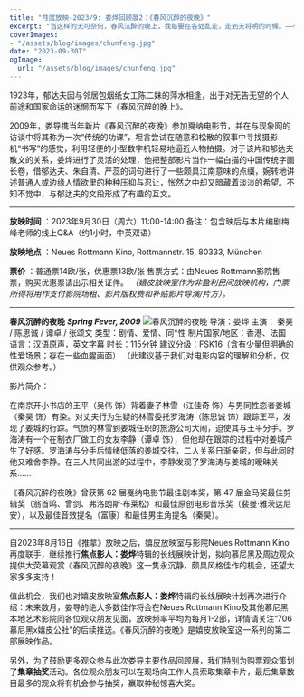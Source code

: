 ```yaml
---
title: "月度放映-2023/9: 娄烨回顾展2：《春风沉醉的夜晚》"
excerpt: "当这样的无可奈何，春风沉醉的晚上，我每要在各处乱走，走到天将明的时候。——郁达夫，一九二三年"
coverImages:
- "/assets/blog/images/chunfeng.jpg"
date: "2023-09-30T"
ogImage:
  url: "/assets/blog/images/chunfeng.jpg"
---
```



1923年，郁达夫因与邻居包烟纸女工陈二妹的萍水相逢，出于对无告无望的个人前途和国家命运的迷惘而写下《春风沉醉的晚上》。

2009年，娄导携当年新片《春风沉醉的夜晚》参加戛纳电影节，并在与现象网的访谈中将其称为一次“传统的功课”，坦言尝试在随意和松散的叙事中寻找摄影机“书写”的感觉，利用轻便的小型数字机轻易地逼近人物拍摄。对于该片和郁达夫散文的关系，娄烨进行了灵活的处理，他把整部影片当作一幅白描的中国传统字画长卷，借郁达夫、朱自清、严蕊的词句进行了一些颇具江南意味的点缀，婉转地讲述普通人或边缘人情欲里的种种压抑与忍让，怅然之中却又暗藏着淡淡的希望。不知不觉中，与郁达夫的文段形成了有趣的互文。

---

**放映时间** ：2023年9月30日（周六）11:00-14:00
备注：包含映后与本片编剧梅峰老师的线上Q&A（约1小时，中英双语）

**放映地点** ：Neues Rottmann Kino, Rottmannstr. 15, 80333, München

**票价** ：普通票14欧/张，优惠票13欧/张
售票方式：由Neues Rottmann影院售票，购买优惠票请出示相关证件。
*（嬉皮放映室作为非盈利民间放映机构，门票所得将用作支付影院场租、影片版权费和补贴影片导演/片方）。*

---

**春风沉醉的夜晚** ***Spring Fever, 2009***
![春风沉醉的夜晚](images/chunfeng.jpg)
导演：娄烨
主演： 秦昊 / 陈思诚 / 谭卓  / 张颂文
类型：剧情、爱情、同*性
制片国家/地区：香港、法国
语言：汉语原声，英文字幕
时长：115分钟
建议分级：FSK16（含有少量但明确的性爱场景；存在一些血腥画面）  （此建议基于我们对电影内容的理解和分析，仅供观众参考。）

影片简介：

在南京开小书店的王平（吴伟 饰）背着妻子林雪（江佳奇 饰）与男同性恋者姜城（秦昊 饰）有染。对丈夫行为生疑的林雪委托罗海涛（陈思诚 饰）跟踪王平，发现了姜城的行踪。气愤的林雪到姜城任职的旅游公司大闹，迫使其与王平分手。罗海涛有一个在制衣厂做工的女友李静（谭卓 饰），但他却在跟踪的过程中对姜城产生了好感。罗海涛与分手后情绪低落的姜城交往，二人关系日渐亲密，但与此同时他又难舍李静。在三人共同出游的过程中，李静发现了罗海涛与姜城的暧昧关系......

《春风沉醉的夜晚》曾获第 62 届戛纳电影节最佳剧本奖，第 47 届金马奖最佳剪辑奖（翁首鸣、曾剑、弗洛朗斯·布莱松）和最佳原创电影音乐奖（裴曼·雅茨达尼安），以及最佳音效提名（富康）和最佳男主角提名（秦昊）。

---

自2023年8月16日《推拿》放映之后，嬉皮放映室与影院Neues Rottmann Kino再度联手，继续推行**焦点影人：娄烨**特辑的长线展映计划，拟向慕尼黑及周边观众提供大荧幕观赏《春风沉醉的夜晚》这一隽永沉静，颇具风格佳作的机会，还望大家多多支持！

值此机会，我们也对嬉皮放映室**焦点影人：娄烨**特辑的长线展映计划再次进行介绍：未来数月，娄导的绝大多数佳作将会在Neues Rottmann Kino及其他慕尼黑本地艺术影院同各位观众朋友见面，放映频率平均为每月1-2部，详情请关注“706慕尼黑x嬉皮公社”的后续推送。《春风沉醉的夜晚》是嬉皮放映室这一系列的第二部展映作品。

另外，为了鼓励更多观众参与此次娄导主要作品回顾展，我们特别为购票观众策划了**集章抽奖**活动。各位观众朋友可以在现场向工作人员索取集章卡片，最后集章数目最多的观众将有机会参与抽奖，赢取神秘惊喜大奖。